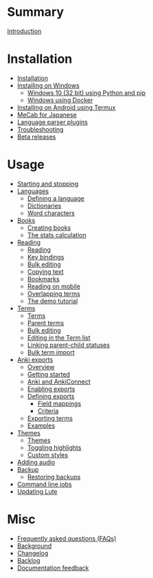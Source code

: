 # Summary

[Introduction](intro.md)

# Installation

- [Installation](./install/install.md)
- [Installing on Windows](./install/windows/index.md)
  - [Windows 10 (32 bit) using Python and pip](./install/windows/windows-10-32-bit-using-python.md)
  - [Windows using Docker](./install/windows/windows-using-docker.md)
- [Installing on Android using Termux](./install/android-using-termux.md)
- [MeCab for Japanese](./install/mecab.md)
- [Language parser plugins](./install/plugins.md)
- [Troubleshooting](./install/troubleshooting.md)
- [Beta releases](./install/beta-releases.md)

# Usage

- [Starting and stopping](./usage/starting-and-stopping.md)
- [Languages]()
  - [Defining a language](./usage/languages/defining-languages.md)
  - [Dictionaries](./usage/languages/dictionaries.md)
  - [Word characters](./usage/languages/word-characters.md)
- [Books]()
  - [Creating books](./usage/books/creating-books.md)
  - [The stats calculation](./usage/books/stats.md)
- [Reading]()
  - [Reading](./usage/reading/reading.md)
  - [Key bindings](./usage/reading/keyboard-bindings.md)
  - [Bulk editing](./usage/reading/bulk-editing.md)
  - [Copying text](./usage/reading/copying-text.md)
  - [Bookmarks](./usage/reading/bookmarks.md)
  - [Reading on mobile](./usage/reading-on-mobile.md)
  - [Overlapping terms](./usage/reading/overlapping-terms.md)
  - [The demo tutorial](./usage/reading/tutorial.md)
- [Terms]()
  - [Terms](./usage/terms/terms.md)
  - [Parent terms](./usage/terms/parent-terms.md)
  - [Bulk editing](./usage/terms/bulk-editing.md)
  - [Editing in the Term list](./usage/terms/edit-using-term-listing.md)
  - [Linking parent-child statuses](./usage/terms/link-parent-child-statuses.md)
  - [Bulk term import](./usage/terms/bulk-term-import.md)
- [Anki exports]()
  - [Overview](./usage/ankiexport/index.md)
  - [Getting started](./usage/ankiexport/getting-started.md)
  - [Anki and AnkiConnect](./usage/ankiexport/anki-and-anki-connect.md)
  - [Enabling exports](./usage/ankiexport/enabling.md)
  - [Defining exports](./usage/ankiexport/defining-exports.md)
    - [Field mappings](./usage/ankiexport/field-mappings.md)
    - [Criteria](./usage/ankiexport/criteria.md)
  - [Exporting terms](./usage/ankiexport/exporting-terms.md)
  - [Examples](./usage/ankiexport/examples.md)
- [Themes]()
  - [Themes](./usage/themes/themes.md)
  - [Toggling highlights](./usage/themes/toggling-highlights.md)
  - [Custom styles](./usage/themes/custom-styles.md)
- [Adding audio](./usage/audio.md)
- [Backup](./backup/backup.md)
  - [Restoring backups](./backup/restore.md)
- [Command line jobs](./usage/command-line-jobs.md)
- [Updating Lute](./usage/updating.md)

# Misc

- [Frequently asked questions (FAQs)](./misc/faqs.md)
- [Background](background.md)
- [Changelog](./misc/changelog.md)
- [Backlog](./misc/backlog.md)
- [Documentation feedback](./misc/doc-feedback.md)